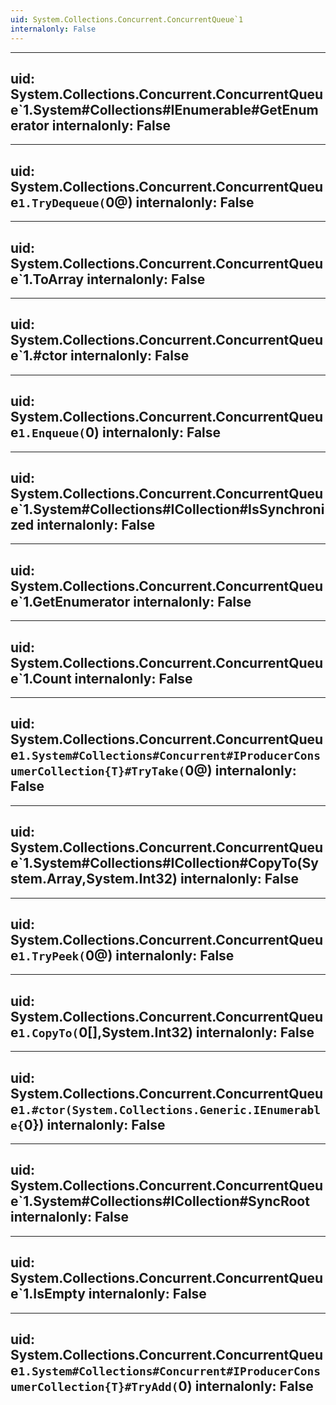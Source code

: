 ```yaml
---
uid: System.Collections.Concurrent.ConcurrentQueue`1
internalonly: False
---
```


---
uid: System.Collections.Concurrent.ConcurrentQueue`1.System#Collections#IEnumerable#GetEnumerator
internalonly: False
---

---
uid: System.Collections.Concurrent.ConcurrentQueue`1.TryDequeue(`0@)
internalonly: False
---

---
uid: System.Collections.Concurrent.ConcurrentQueue`1.ToArray
internalonly: False
---

---
uid: System.Collections.Concurrent.ConcurrentQueue`1.#ctor
internalonly: False
---

---
uid: System.Collections.Concurrent.ConcurrentQueue`1.Enqueue(`0)
internalonly: False
---

---
uid: System.Collections.Concurrent.ConcurrentQueue`1.System#Collections#ICollection#IsSynchronized
internalonly: False
---

---
uid: System.Collections.Concurrent.ConcurrentQueue`1.GetEnumerator
internalonly: False
---

---
uid: System.Collections.Concurrent.ConcurrentQueue`1.Count
internalonly: False
---

---
uid: System.Collections.Concurrent.ConcurrentQueue`1.System#Collections#Concurrent#IProducerConsumerCollection{T}#TryTake(`0@)
internalonly: False
---

---
uid: System.Collections.Concurrent.ConcurrentQueue`1.System#Collections#ICollection#CopyTo(System.Array,System.Int32)
internalonly: False
---

---
uid: System.Collections.Concurrent.ConcurrentQueue`1.TryPeek(`0@)
internalonly: False
---

---
uid: System.Collections.Concurrent.ConcurrentQueue`1.CopyTo(`0[],System.Int32)
internalonly: False
---

---
uid: System.Collections.Concurrent.ConcurrentQueue`1.#ctor(System.Collections.Generic.IEnumerable{`0})
internalonly: False
---

---
uid: System.Collections.Concurrent.ConcurrentQueue`1.System#Collections#ICollection#SyncRoot
internalonly: False
---

---
uid: System.Collections.Concurrent.ConcurrentQueue`1.IsEmpty
internalonly: False
---

---
uid: System.Collections.Concurrent.ConcurrentQueue`1.System#Collections#Concurrent#IProducerConsumerCollection{T}#TryAdd(`0)
internalonly: False
---
